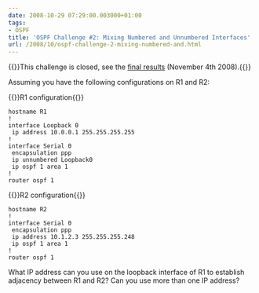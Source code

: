 ```yaml
---
date: 2008-10-29 07:29:00.003000+01:00
tags:
- OSPF
title: 'OSPF Challenge #2: Mixing Numbered and Unnumbered Interfaces'
url: /2008/10/ospf-challenge-2-mixing-numbered-and.html
---
```

{{<note update>}}This challenge is closed, see the [final results](https://blog.ipspace.net/2008/11/ospf-challenge-2-final-results.html) (November 4th 2008).{{</note>}}

Assuming you have the following configurations on R1 and R2:

{{<cc>}}R1 configuration{{</cc>}}
```
hostname R1
!
interface Loopback 0
 ip address 10.0.0.1 255.255.255.255
!
interface Serial 0
 encapsulation ppp
 ip unnumbered Loopback0
 ip ospf 1 area 1
!
router ospf 1
```

{{<cc>}}R2 configuration{{</cc>}}
```
hostname R2
!
interface Serial 0
 encapsulation ppp
 ip address 10.1.2.3 255.255.255.248
 ip ospf 1 area 1
!
router ospf 1
```

What IP address can you use on the loopback interface of R1 to establish adjacency between R1 and R2? Can you use more than one IP address?
